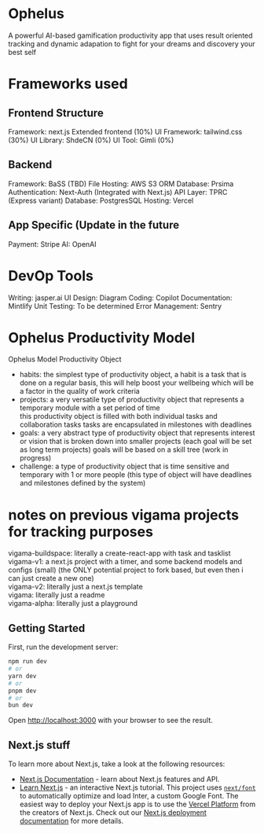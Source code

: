 # Ophelus
A powerful AI-based gamification productivity app that uses result oriented tracking and dynamic adapation to fight for your dreams and discovery your best self

# Frameworks used

## Frontend Structure
Framework: next.js Extended frontend (10%)
UI Framework: tailwind.css (30%)
UI Library: ShdeCN (0%)
UI Tool: Gimli (0%)

## Backend
Framework: BaSS (TBD)
File Hosting: AWS S3 
ORM Database: Prsima
Authentication: Next-Auth (Integrated with Next.js)
API Layer: TPRC (Express variant)
Database: PostgresSQL
Hosting: Vercel

## App Specific (Update in the future
Payment: Stripe
AI: OpenAI

# DevOp Tools
Writing: jasper.ai
UI Design: Diagram
Coding: Copilot
Documentation: Mintlify
Unit Testing: To be determined
Error Management: Sentry

# Ophelus Productivity Model
Ophelus Model Productivity Object  

- habits: the simplest type of productivity object, a habit is a task that is done on a regular basis, this will help boost your wellbeing which will be a factor in the quality of work criteria  
- projects: a very versatile type of productivity object that represents a temporary module with a set period of time  
  this productivity object is filled with both individual tasks and collaboration tasks tasks are encapsulated in milestones with deadlines  
- goals: a very abstract type of productivity object that represents interest or vision that is broken down into smaller projects (each goal will be set as long term projects) goals will be based on a skill tree (work in progress)  
- challenge: a type of productivity object that is time sensitive and temporary with 1 or more people (this type of object will have deadlines and milestones defined by the system)  

# notes on previous vigama projects for tracking purposes
vigama-buildspace: literally a create-react-app with task and tasklist  
vigama-v1: a next.js project with a timer, and some backend models and configs (small) (the ONLY potential project to fork based, but even then i can just create a new one)  
vigama-v2: literally just a next.js template  
vigama: literally just a readme  
vigama-alpha: literally just a playground  

## Getting Started

First, run the development server:

```bash
npm run dev
# or
yarn dev
# or
pnpm dev
# or
bun dev
```

Open [http://localhost:3000](http://localhost:3000) with your browser to see the result.

## Next.js stuff

To learn more about Next.js, take a look at the following resources:

- [Next.js Documentation](https://nextjs.org/docs) - learn about Next.js features and API.
- [Learn Next.js](https://nextjs.org/learn) - an interactive Next.js tutorial.
  This project uses [`next/font`](https://nextjs.org/docs/basic-features/font-optimization) to automatically optimize and load Inter, a custom Google Font.
  The easiest way to deploy your Next.js app is to use the [Vercel Platform](https://vercel.com/new?utm_medium=default-template&filter=next.js&utm_source=create-next-app&utm_campaign=create-next-app-readme) from the creators of Next.js.
  Check out our [Next.js deployment documentation](https://nextjs.org/docs/deployment) for more details.
